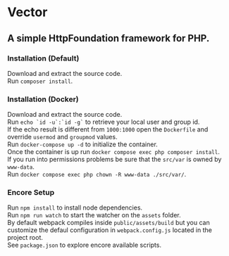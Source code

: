 # Vector
## A simple HttpFoundation framework for PHP.  

### Installation (Default)
Download and extract the source code.  
Run `` composer install ``.  

### Installation (Docker)
Download and extract the source code.  
Run `` echo `id -u`:`id -g` `` to retrieve your local user and group id.  
If the echo result is different from `` 1000:1000 `` open the `` Dockerfile `` and override `` usermod `` and `` groupmod `` values.  
Run `` docker-compose up -d `` to initialize the container.  
Once the container is up run `` docker compose exec php composer install ``.  
If you run into permissions problems be sure that the `` src/var `` is owned by `` www-data ``.  
Run `` docker compose exec php chown -R www-data ./src/var/ ``.  

### Encore Setup
Run `` npm install `` to install node dependencies.  
Run `` npm run watch ``  to start the watcher on the `` assets `` folder.  
By default webpack compiles inside `` public/assets/build `` but you can customize the defaul configuration in `` webpack.config.js `` located in the project root.  
See `` package.json `` to explore encore available scripts.